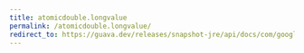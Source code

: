 ```yaml
---
title: atomicdouble.longvalue
permalink: /atomicdouble.longvalue/
redirect_to: https://guava.dev/releases/snapshot-jre/api/docs/com/google/common/util/concurrent/AtomicDouble.html#longValue--
---
```


